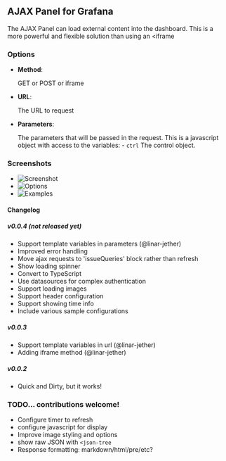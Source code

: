 ## AJAX Panel for Grafana

The AJAX Panel can load external content into the dashboard. This is a more powerful and flexible solution than
using an <iframe

### Options

* **Method**:

  GET or POST or iframe

* **URL**:

  The URL to request

* **Parameters**:

  The parameters that will be passed in the request. This is a javascript object with access to the variables: - `ctrl` The control object.


### Screenshots

* ![Screenshot](https://raw.githubusercontent.com/ryantxu/ajax-panel/master/src/img/screenshot.png)
* ![Options](https://raw.githubusercontent.com/ryantxu/ajax-panel/master/src/img/screenshot-ajax-options.png)
* ![Examples](https://raw.githubusercontent.com/ryantxu/ajax-panel/master/src/img/screenshot-examples.png)

#### Changelog

##### v0.0.4 (not released yet)

* Support template variables in parameters (@linar-jether)
* Improved error handling
* Move ajax requests to 'issueQueries' block rather than refresh
* Show loading spinner
* Convert to TypeScript
* Use datasources for complex authentication
* Support loading images
* Support header configuration
* Support showing time info
* Include various sample configurations

##### v0.0.3

* Support template variables in url (@linar-jether)
* Adding iframe method (@linar-jether)

##### v0.0.2

* Quick and Dirty, but it works!

### TODO... contributions welcome!

* Configure timer to refresh
* configure javascript for display
* Improve image styling and options
* show raw JSON with `<json-tree`
* Response formatting: markdown/html/pre/etc?
